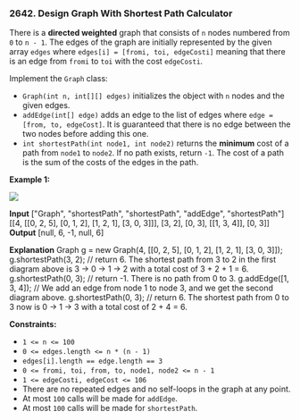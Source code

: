 ### 2642\. Design Graph With Shortest Path Calculator

There is a **directed weighted** graph that consists of `n` nodes numbered from `0` to `n - 1`. The edges of the graph are initially represented by the given array `edges` where `edges[i] = [fromi, toi, edgeCosti]` meaning that there is an edge from `fromi` to `toi` with the cost `edgeCosti`.

Implement the `Graph` class:

*   `Graph(int n, int[][] edges)` initializes the object with `n` nodes and the given edges.
*   `addEdge(int[] edge)` adds an edge to the list of edges where `edge = [from, to, edgeCost]`. It is guaranteed that there is no edge between the two nodes before adding this one.
*   `int shortestPath(int node1, int node2)` returns the **minimum** cost of a path from `node1` to `node2`. If no path exists, return `-1`. The cost of a path is the sum of the costs of the edges in the path.

**Example 1:**

![](https://assets.leetcode.com/uploads/2023/01/11/graph3drawio-2.png)

**Input**
\["Graph", "shortestPath", "shortestPath", "addEdge", "shortestPath"\]
\[\[4, \[\[0, 2, 5\], \[0, 1, 2\], \[1, 2, 1\], \[3, 0, 3\]\]\], \[3, 2\], \[0, 3\], \[\[1, 3, 4\]\], \[0, 3\]\]
**Output**
\[null, 6, -1, null, 6\]

**Explanation**
Graph g = new Graph(4, \[\[0, 2, 5\], \[0, 1, 2\], \[1, 2, 1\], \[3, 0, 3\]\]);
g.shortestPath(3, 2); // return 6. The shortest path from 3 to 2 in the first diagram above is 3 -> 0 -> 1 -> 2 with a total cost of 3 + 2 + 1 = 6.
g.shortestPath(0, 3); // return -1. There is no path from 0 to 3.
g.addEdge(\[1, 3, 4\]); // We add an edge from node 1 to node 3, and we get the second diagram above.
g.shortestPath(0, 3); // return 6. The shortest path from 0 to 3 now is 0 -> 1 -> 3 with a total cost of 2 + 4 = 6.

**Constraints:**

*   `1 <= n <= 100`
*   `0 <= edges.length <= n * (n - 1)`
*   `edges[i].length == edge.length == 3`
*   `0 <= fromi, toi, from, to, node1, node2 <= n - 1`
*   `1 <= edgeCosti, edgeCost <= 106`
*   There are no repeated edges and no self-loops in the graph at any point.
*   At most `100` calls will be made for `addEdge`.
*   At most `100` calls will be made for `shortestPath`.

